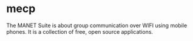 mecp
====

The MANET Suite is about group communication over WIFI using mobile phones. 
It is a collection of free, open source applications.